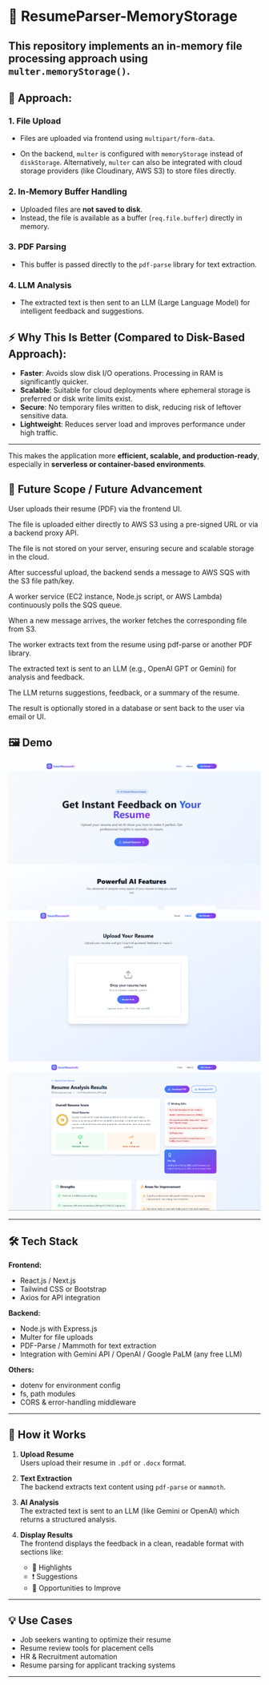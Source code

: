 # 📄 ResumeParser-MemoryStorage

## This repository implements an **in-memory file processing approach** using `multer.memoryStorage()`.

## 🔧 Approach:

### 1. File Upload

- Files are uploaded via frontend using `multipart/form-data`.

- On the backend, `multer` is configured with `memoryStorage` instead of `diskStorage`. Alternatively, `multer` can also be integrated with cloud storage providers (like Cloudinary, AWS S3) to store files directly.

### 2. In-Memory Buffer Handling

- Uploaded files are **not saved to disk**.
- Instead, the file is available as a buffer (`req.file.buffer`) directly in memory.

### 3. PDF Parsing

- This buffer is passed directly to the `pdf-parse` library for text extraction.

### 4. LLM Analysis

- The extracted text is then sent to an LLM (Large Language Model) for intelligent feedback and suggestions.

## ⚡ Why This Is Better (Compared to Disk-Based Approach):

- **Faster**: Avoids slow disk I/O operations. Processing in RAM is significantly quicker.
- **Scalable**: Suitable for cloud deployments where ephemeral storage is preferred or disk write limits exist.
- **Secure**: No temporary files written to disk, reducing risk of leftover sensitive data.
- **Lightweight**: Reduces server load and improves performance under high traffic.

---

This makes the application more **efficient, scalable, and production-ready**, especially in **serverless or container-based environments**.


## 🚀 Future Scope / Future Advancement

User uploads their resume (PDF) via the frontend UI.

The file is uploaded either directly to AWS S3 using a pre-signed URL or via a backend proxy API.

The file is not stored on your server, ensuring secure and scalable storage in the cloud.

After successful upload, the backend sends a message to AWS SQS with the S3 file path/key.

A worker service (EC2 instance, Node.js script, or AWS Lambda) continuously polls the SQS queue.

When a new message arrives, the worker fetches the corresponding file from S3.

The worker extracts text from the resume using pdf-parse or another PDF library.

The extracted text is sent to an LLM (e.g., OpenAI GPT or Gemini) for analysis and feedback.

The LLM returns suggestions, feedback, or a summary of the resume.

The result is optionally stored in a database or sent back to the user via email or UI.


## 🖼️ Demo

![Demo GIF or Screenshot here](captures/cap-1.png)
![Demo GIF or Screenshot here](captures/cap-2.png)
![Demo GIF or Screenshot here](captures/cap-3.png)

---

## 🛠️ Tech Stack

**Frontend:**

- React.js / Next.js
- Tailwind CSS or Bootstrap
- Axios for API integration

**Backend:**

- Node.js with Express.js
- Multer for file uploads
- PDF-Parse / Mammoth for text extraction
- Integration with Gemini API / OpenAI / Google PaLM (any free LLM)

**Others:**

- dotenv for environment config
- fs, path modules
- CORS & error-handling middleware

---

## 🧠 How it Works

1. **Upload Resume**  
   Users upload their resume in `.pdf` or `.docx` format.

2. **Text Extraction**  
   The backend extracts text content using `pdf-parse` or `mammoth`.

3. **AI Analysis**  
   The extracted text is sent to an LLM (like Gemini or OpenAI) which returns a structured analysis.

4. **Display Results**  
   The frontend displays the feedback in a clean, readable format with sections like:
   - 📌 Highlights
   - ❗ Suggestions
   - 🚀 Opportunities to Improve

---

## 💡 Use Cases

- Job seekers wanting to optimize their resume
- Resume review tools for placement cells
- HR & Recruitment automation
- Resume parsing for applicant tracking systems

---
